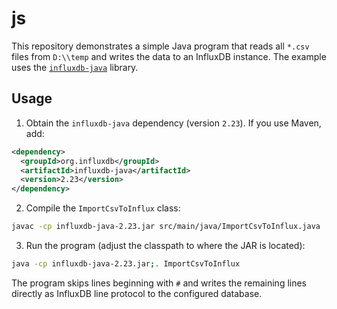 # js

This repository demonstrates a simple Java program that reads all `*.csv` files from `D:\\temp` and writes the data to an InfluxDB instance. The example uses the [`influxdb-java`](https://github.com/influxdata/influxdb-java) library.

## Usage

1. Obtain the `influxdb-java` dependency (version `2.23`). If you use Maven, add:

```xml
<dependency>
  <groupId>org.influxdb</groupId>
  <artifactId>influxdb-java</artifactId>
  <version>2.23</version>
</dependency>
```

2. Compile the `ImportCsvToInflux` class:

```sh
javac -cp influxdb-java-2.23.jar src/main/java/ImportCsvToInflux.java
```

3. Run the program (adjust the classpath to where the JAR is located):

```sh
java -cp influxdb-java-2.23.jar;. ImportCsvToInflux
```

The program skips lines beginning with `#` and writes the remaining lines directly as InfluxDB line protocol to the configured database.
